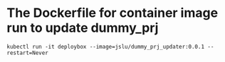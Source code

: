 # The Dockerfile for container image run to update dummy_prj

```
kubectl run -it deploybox --image=jslu/dummy_prj_updater:0.0.1 --restart=Never
```
